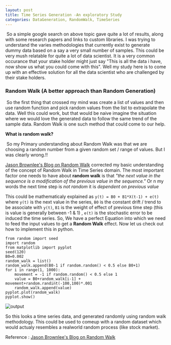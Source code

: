 ```yaml
---
layout: post
title: Time Series Generation -An exploratory Study
categories: DataGeneration, RandomWalk, TimeSeries
---
```

​	So a simple google search on above topic gave quite a lot of results, along with some research papers and links to custom libraries. I was trying to understand the varies methodologies that currently exist to generate dummy data based on a say a very small number of samples. This could be very mush relatable for quite a lot of data scientist.  It is a very common occurance that your stake holder might just say "This is all the data i have, now show us what you could come with this". Well my study here is to come up with an effective solution for all the data scientist who are challenged by their stake holders.

### Random Walk (A better approach than Random Generation)

​	So the first thing that crossed my mind was create a list of values and then use random function and pick random values from the list to extrapolate the data. Well this could work, but that would be naive imagine the situation where we would love the generated data to follow the same trend of the sample data. Random Walk is one such method that could come to our help. 

**What is random walk?**

​	So my Primary understanding about Random Walk was that we are choosing a random number from a given random set / range of values. But I was clearly wrong.!!

[Jason Brownlee's Blog on Random Walk](https://machinelearningmastery.com/gentle-introduction-random-walk-times-series-forecasting-python/)  corrected my basic understanding of the concept of Random Walk in Time Series domain. The most important factor one needs to have about **random walk** is that *"the next value in the sequence is a modification of the previous value in the sequence."* Or n my words the next time step is *not random* it is *dependent on previous value*

This could be mathematicaly explained as  `y(t) = B0 + B1*X(t-1) + e(t)` where  `y(t)` is the next value in the series, `B0`  is the constant drift / trend to be associate with `y(t)`, `B1` is the weight of effect of previous time step (this is value is generally between -1 & 1) , `e(t)` is the stochastic error to be induced the time series. So, We have a perfect Equation into which we need to feed the input values to get a **Random Walk** effect. Now let us check out how to implement this in python.

```(python) 
from random import seed
import random
from matplotlib import pyplot
seed(120)
B0=0.002
random_walk = list()
random_walk.append(B0-1 if random.random() < 0.5 else B0+1)
for i in range(1, 1000):
	movement = -1 if random.random() < 0.5 else 1
	value = B0+random_walk[i-1] + movement+random.randint(-100,100)*.001
	random_walk.append(value)
pyplot.plot(random_walk)
pyplot.show()
```

![output](/home/jithin/github/datapsyche.github.io/public/RandomWalk.png)

So this looks a time series data, and generated randomly using random walk methodology. This could be used to comeup with a random dataset which would actualy resembles a realworld random process (like stock market). 

Reference : [Jason Brownlee's Blog on Random Walk](https://machinelearningmastery.com/gentle-introduction-random-walk-times-series-forecasting-python/)  